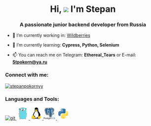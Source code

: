 <h1 align="center">Hi, <img src="https://raw.githubusercontent.com/extremecodetv/extremecodetv/master/wave.gif" width="25px"> I'm Stepan</h1>
<h3 align="center">A passionate junior backend developer from Russia</h3>

- 🔭 I’m currently working in: [Wildberries](https://www.wildberries.ru/)

- 🌱 I’m currently learning: **Cypress, Python, Selenium**

- 📫 You can reach me on Telegram: **Ethereal_Tears**
                      or   E-mail: **Stpokorn@ya.ru**

<h3 align="left">Connect with me:</h3>
<p align="left">
<a href="https://linkedin.com/in/stepanpokornyy" target="blank"><img align="center" src="https://raw.githubusercontent.com/rahuldkjain/github-profile-readme-generator/master/src/images/icons/Social/linked-in-alt.svg" alt="stepanpokornyy" height="30" width="40" /></a>
</p>

<h3 align="left">Languages and Tools:</h3>
<p align="left"> <a href="https://git-scm.com/" target="_blank" rel="noreferrer"> <img src="https://www.vectorlogo.zone/logos/git-scm/git-scm-icon.svg" alt="git" width="40" height="40"/> </a> <a href="https://golang.org" target="_blank" rel="noreferrer"> <img src="https://raw.githubusercontent.com/devicons/devicon/master/icons/go/go-original.svg" alt="go" width="40" height="40"/> </a> <a href="https://www.linux.org/" target="_blank" rel="noreferrer"> <img src="https://raw.githubusercontent.com/devicons/devicon/master/icons/linux/linux-original.svg" alt="linux" width="40" height="40"/> </a> <a href="https://www.postgresql.org" target="_blank" rel="noreferrer"> <img src="https://raw.githubusercontent.com/devicons/devicon/master/icons/postgresql/postgresql-original-wordmark.svg" alt="postgresql" width="40" height="40"/> </a> <a href="https://www.python.org" target="_blank" rel="noreferrer"> <img src="https://raw.githubusercontent.com/devicons/devicon/master/icons/python/python-original.svg" alt="python" width="40" height="40"/> </a> </p>
